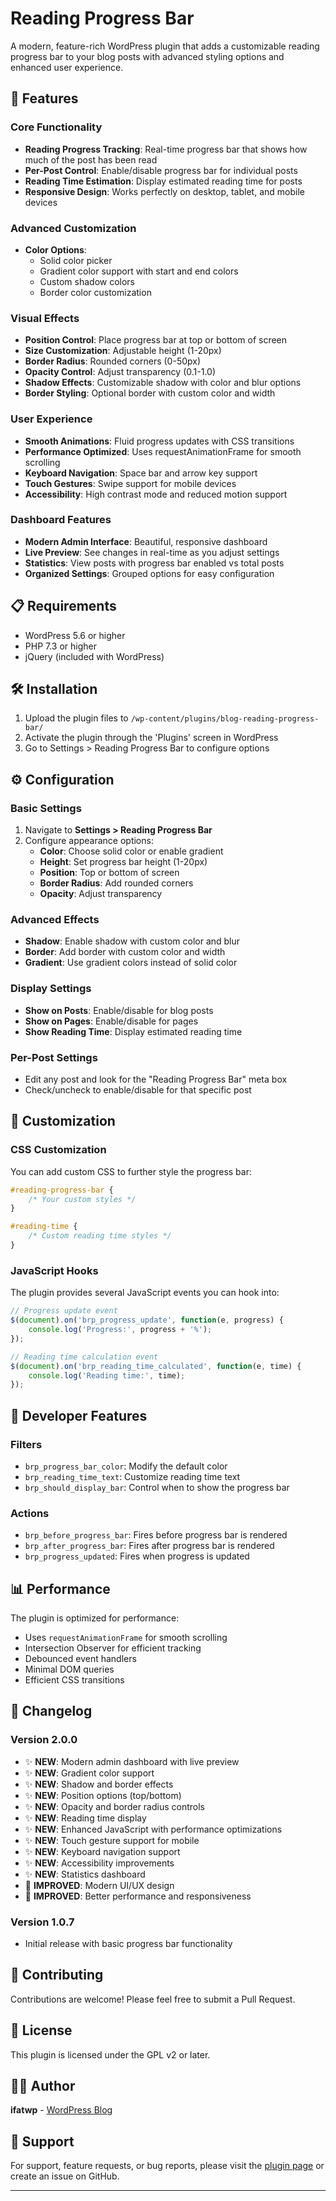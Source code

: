 # Reading Progress Bar

A modern, feature-rich WordPress plugin that adds a customizable reading progress bar to your blog posts with advanced styling options and enhanced user experience.

## 🚀 Features

### Core Functionality
- **Reading Progress Tracking**: Real-time progress bar that shows how much of the post has been read
- **Per-Post Control**: Enable/disable progress bar for individual posts
- **Reading Time Estimation**: Display estimated reading time for posts
- **Responsive Design**: Works perfectly on desktop, tablet, and mobile devices

### Advanced Customization
- **Color Options**: 
  - Solid color picker
  - Gradient color support with start and end colors
  - Custom shadow colors
  - Border color customization

### Visual Effects
- **Position Control**: Place progress bar at top or bottom of screen
- **Size Customization**: Adjustable height (1-20px)
- **Border Radius**: Rounded corners (0-50px)
- **Opacity Control**: Adjust transparency (0.1-1.0)
- **Shadow Effects**: Customizable shadow with color and blur options
- **Border Styling**: Optional border with custom color and width

### User Experience
- **Smooth Animations**: Fluid progress updates with CSS transitions
- **Performance Optimized**: Uses requestAnimationFrame for smooth scrolling
- **Keyboard Navigation**: Space bar and arrow key support
- **Touch Gestures**: Swipe support for mobile devices
- **Accessibility**: High contrast mode and reduced motion support

### Dashboard Features
- **Modern Admin Interface**: Beautiful, responsive dashboard
- **Live Preview**: See changes in real-time as you adjust settings
- **Statistics**: View posts with progress bar enabled vs total posts
- **Organized Settings**: Grouped options for easy configuration

## 📋 Requirements

- WordPress 5.6 or higher
- PHP 7.3 or higher
- jQuery (included with WordPress)

## 🛠️ Installation

1. Upload the plugin files to `/wp-content/plugins/blog-reading-progress-bar/`
2. Activate the plugin through the 'Plugins' screen in WordPress
3. Go to Settings > Reading Progress Bar to configure options

## ⚙️ Configuration

### Basic Settings
1. Navigate to **Settings > Reading Progress Bar**
2. Configure appearance options:
   - **Color**: Choose solid color or enable gradient
   - **Height**: Set progress bar height (1-20px)
   - **Position**: Top or bottom of screen
   - **Border Radius**: Add rounded corners
   - **Opacity**: Adjust transparency

### Advanced Effects
- **Shadow**: Enable shadow with custom color and blur
- **Border**: Add border with custom color and width
- **Gradient**: Use gradient colors instead of solid color

### Display Settings
- **Show on Posts**: Enable/disable for blog posts
- **Show on Pages**: Enable/disable for pages
- **Show Reading Time**: Display estimated reading time

### Per-Post Settings
- Edit any post and look for the "Reading Progress Bar" meta box
- Check/uncheck to enable/disable for that specific post

## 🎨 Customization

### CSS Customization
You can add custom CSS to further style the progress bar:

```css
#reading-progress-bar {
    /* Your custom styles */
}

#reading-time {
    /* Custom reading time styles */
}
```

### JavaScript Hooks
The plugin provides several JavaScript events you can hook into:

```javascript
// Progress update event
$(document).on('brp_progress_update', function(e, progress) {
    console.log('Progress:', progress + '%');
});

// Reading time calculation event
$(document).on('brp_reading_time_calculated', function(e, time) {
    console.log('Reading time:', time);
});
```

## 🔧 Developer Features

### Filters
- `brp_progress_bar_color`: Modify the default color
- `brp_reading_time_text`: Customize reading time text
- `brp_should_display_bar`: Control when to show the progress bar

### Actions
- `brp_before_progress_bar`: Fires before progress bar is rendered
- `brp_after_progress_bar`: Fires after progress bar is rendered
- `brp_progress_updated`: Fires when progress is updated

## 📊 Performance

The plugin is optimized for performance:
- Uses `requestAnimationFrame` for smooth scrolling
- Intersection Observer for efficient tracking
- Debounced event handlers
- Minimal DOM queries
- Efficient CSS transitions

## 🌟 Changelog

### Version 2.0.0
- ✨ **NEW**: Modern admin dashboard with live preview
- ✨ **NEW**: Gradient color support
- ✨ **NEW**: Shadow and border effects
- ✨ **NEW**: Position options (top/bottom)
- ✨ **NEW**: Opacity and border radius controls
- ✨ **NEW**: Reading time display
- ✨ **NEW**: Enhanced JavaScript with performance optimizations
- ✨ **NEW**: Touch gesture support for mobile
- ✨ **NEW**: Keyboard navigation support
- ✨ **NEW**: Accessibility improvements
- ✨ **NEW**: Statistics dashboard
- 🎨 **IMPROVED**: Modern UI/UX design
- 🚀 **IMPROVED**: Better performance and responsiveness

### Version 1.0.7
- Initial release with basic progress bar functionality

## 🤝 Contributing

Contributions are welcome! Please feel free to submit a Pull Request.

## 📄 License

This plugin is licensed under the GPL v2 or later.

## 👨‍💻 Author

**ifatwp** - [WordPress Blog](https://ifatwp.wordpress.com/)

## 🙏 Support

For support, feature requests, or bug reports, please visit the [plugin page](https://ifatwp.wordpress.com/2023/10/17/blog-reading-progress/) or create an issue on GitHub.

---
